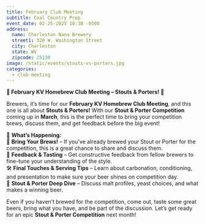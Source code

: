 ```yaml
---
title: February Club Meeting
subtitle: Coal Country Prep
event_date: 02-25-2025 18:30 -0500
address:
  name: Charleston Nano Brewery
  street1: 320 W. Washington Street
  city: Charleston
  state: WV
  zipcode: 25130
image: /static/events/stouts-vs-porters.jpg
categories:
  - club-meeting
---
```

**🍻 February KV Homebrew Club Meeting – Stouts & Porters! 🍻**

Brewers, it’s time for our **February KV Homebrew Club Meeting**, and this one is all about **Stouts & Porters!** With our **Stout & Porter Competition** coming up in **March**, this is the perfect time to bring your competition brews, discuss them, and get feedback before the big event!

🔎 **What’s Happening:**\
🍺 **Bring Your Brews!** – If you’ve already brewed your Stout or Porter for the competition, this is a great chance to share and discuss them.\
🔬 **Feedback & Tasting** – Get constructive feedback from fellow brewers to fine-tune your understanding of the style.\
🛠 **Final Touches & Serving Tips** – Learn about carbonation, conditioning, and presentation to make sure your beer shines on competition day.\
🍻 **Stout & Porter Deep Dive** – Discuss malt profiles, yeast choices, and what makes a winning beer.

Even if you haven’t brewed for the competition, come out, taste some great beers, bring what you have, and be part of the discussion. Let’s get ready for an epic **Stout & Porter Competition** next month!